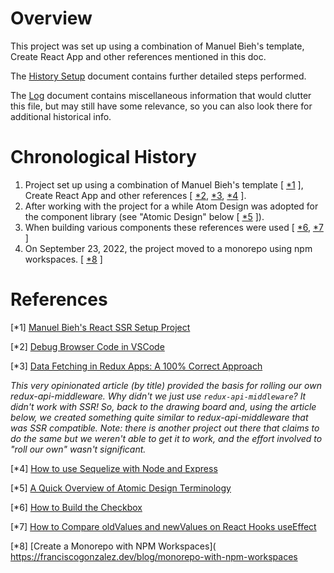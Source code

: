 Overview
========

This project was set up using a combination of Manuel Bieh's template, Create
React App and other references mentioned in this doc.

The [History Setup](History-Setup.md) document contains further detailed
steps performed.

The [Log](Log.md) document contains miscellaneous information that would
clutter this file, but may still have some relevance, so you can also look
there for additional historical info.

Chronological History
=====================

1. Project set up using a combination of Manuel Bieh's template [ [*1](#ref-1)
  ], Create React App and other references [ [*2](#ref-2), [*3](ref-3),
  [*4](ref-4) ].
2. After working with the project for a while Atom Design was adopted for the
  component library (see "Atomic Design" below [ [*5](#ref-5) ]).
3. When building various components these references were used [ [*6](#ref-6),
  [*7](#ref-7) ]
4. On September 23, 2022, the project moved to a monorepo using npm workspaces.
  [ [*8](#ref-8) ]

References
==========

<a id="ref-1"></a>
[*1] [Manuel Bieh's React SSR Setup Project](
    https://github.com/manuelbieh/react-ssr-setup)

<a id="ref-2"></a>
[*2] [Debug Browser Code in VSCode](
    https://vcfvct.wordpress.com/2019/01/11/debug-browser-code-in-vscode/)

<a id="ref-3"></a>
[*3] [Data Fetching in Redux Apps: A 100% Correct Approach](
    https://bit.ly/ref-data-fetching-in-redux/)

_This very opinionated article (by title) provided the basis for rolling our own
redux-api-middleware.  Why didn't we just use `redux-api-middleware`?  It didn't
work with SSR!  So, back to the drawing board and, using the article below, we
created something quite similar to redux-api-middleware that was SSR compatible.
Note: there is another project out there that claims to do the same but we
weren't able to get it to work, and the effort involved to "roll our own" wasn't
significant._

<a id="ref-4"></a>
[*4] [How to use Sequelize with Node and Express](
    https://bit.ly/sequelize-with-express/)


<a id="ref-5"></a>
[*5] [A Quick Overview of Atomic Design Terminology](
    https://www.youtube.com/watch?v=aMtnGeiWTyU)

<a id="ref-6"></a>
[*6] [How to Build the Checkbox](
    https://bit.ly/ref-custom-checkboxes/)

<a id="ref-7"></a>
[*7] [How to Compare oldValues and newValues on React Hooks useEffect](
    https://bit.ly/ref-compare-old-new-useeffect/)

<a id="ref-8"></a>
[*8] [Create a Monorepo with NPM Workspaces](
    https://franciscogonzalez.dev/blog/monorepo-with-npm-workspaces
